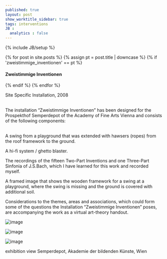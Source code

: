 ```yaml
---
published: true
layout: post
show_worktitle_sidebar: true
tags: interventions
JB :
  analytics : false
---
```


{% include JB/setup %}

<div class="container-parent">
<div class="container-narrow-right">
{% for post in site.posts %}
	{% assign pt = post.title | downcase %}
	{% if 'zweistimmige_inventionen' == pt %}
<h4><a href="{{ BASE_PATH }}{{ post.url }}"></a>Zweistimmige Inventionen</h4>
	{% endif %}
{% endfor %}





<p>
Site Specific Installation, 2008<br /><br />

The installation “Zweistimmige Inventionen” has been designed for the Prospekthof Semperdepot of the Academy of Fine Arts Vienna and consists of the following components:<br /><br />

A swing from a playground that was extended with hawsers (ropes) from the roof framework to the ground.<br />

A hi-fi system / ghetto blaster.<br />

The recordings of the fifteen Two-Part Inventions and one Three-Part Sinfonia of J.S.Bach, which I have learned for this work and recorded myself.<br />

A framed image that shows the wooden framework for a swing at a playground, where the swing is missing and the ground is covered with additional soil.<br />

Considerations to the themes, areas and associations, which could form some of the questions the Installation “Zweistimmige Inventionen” poses, are accompanying the work as a virtual art-theory handout.<br />
</p>
</div>


<div class="container-narrow-left">
<img src="{{ site.url }}/images/schaukel1.jpg" loading="lazy" alt="image">
<p></p>
<img src="{{ site.url }}/images/schaukel2.jpg" loading="lazy" alt="image">
<p></p>
<img src="{{ site.url }}/images/schaukel3.jpg" loading="lazy" alt="image">
<p>exhibition view Semperdepot, Akademie der bildenden Künste, Wien</p>

</div>
</div>